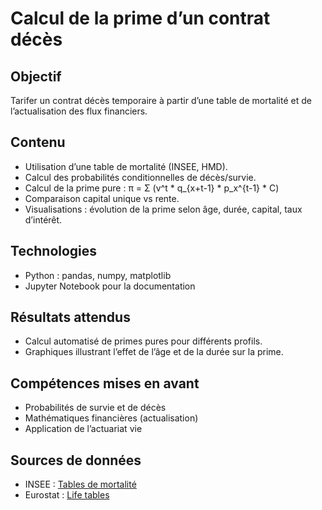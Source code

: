 # Calcul de la prime d’un contrat décès

## Objectif
Tarifer un contrat décès temporaire à partir d’une table de mortalité et de l’actualisation des flux financiers.

## Contenu
- Utilisation d’une table de mortalité (INSEE, HMD).
- Calcul des probabilités conditionnelles de décès/survie.
- Calcul de la prime pure :
  π = Σ (v^t * q_{x+t-1} * p_x^{t-1} * C)
- Comparaison capital unique vs rente.
- Visualisations : évolution de la prime selon âge, durée, capital, taux d’intérêt.

## Technologies
- Python : pandas, numpy, matplotlib
- Jupyter Notebook pour la documentation

## Résultats attendus
- Calcul automatisé de primes pures pour différents profils.
- Graphiques illustrant l’effet de l’âge et de la durée sur la prime.

## Compétences mises en avant
- Probabilités de survie et de décès
- Mathématiques financières (actualisation)
- Application de l’actuariat vie

## Sources de données
- INSEE : [Tables de mortalité](https://www.insee.fr/fr/statistiques/2414942)  
- Eurostat : [Life tables](https://ec.europa.eu/eurostat/web/population-demography)  
